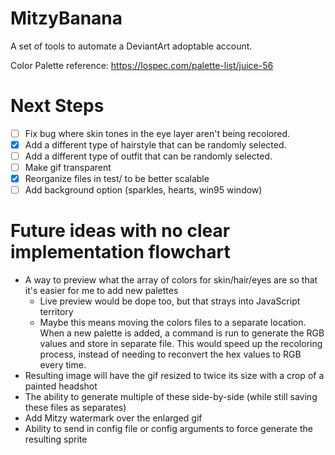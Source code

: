 # MitzyBanana
A set of tools to automate a DeviantArt adoptable account.

Color Palette reference: https://lospec.com/palette-list/juice-56

# Next Steps
- [ ] Fix bug where skin tones in the eye layer aren't being recolored.
- [x] Add a different type of hairstyle that can be randomly selected.
- [ ] Add a different type of outfit that can be randomly selected.
- [ ] Make gif transparent
- [x] Reorganize files in test/ to be better scalable
- [ ] Add background option (sparkles, hearts, win95 window)

# Future ideas with no clear implementation flowchart
- A way to preview what the array of colors for skin/hair/eyes are so that it's easier for me to add new palettes
  - Live preview would be dope too, but that strays into JavaScript territory
  - Maybe this means moving the colors files to a separate location. When a new palette is added, a command is run to generate the RGB values and store in separate file. This would speed up the recoloring process, instead of needing to reconvert the hex values to RGB every time.
- Resulting image will have the gif resized to twice its size with a crop of a painted headshot
- The ability to generate multiple of these side-by-side (while still saving these files as separates)
- Add Mitzy watermark over the enlarged gif
- Ability to send in config file or config arguments to force generate the resulting sprite
